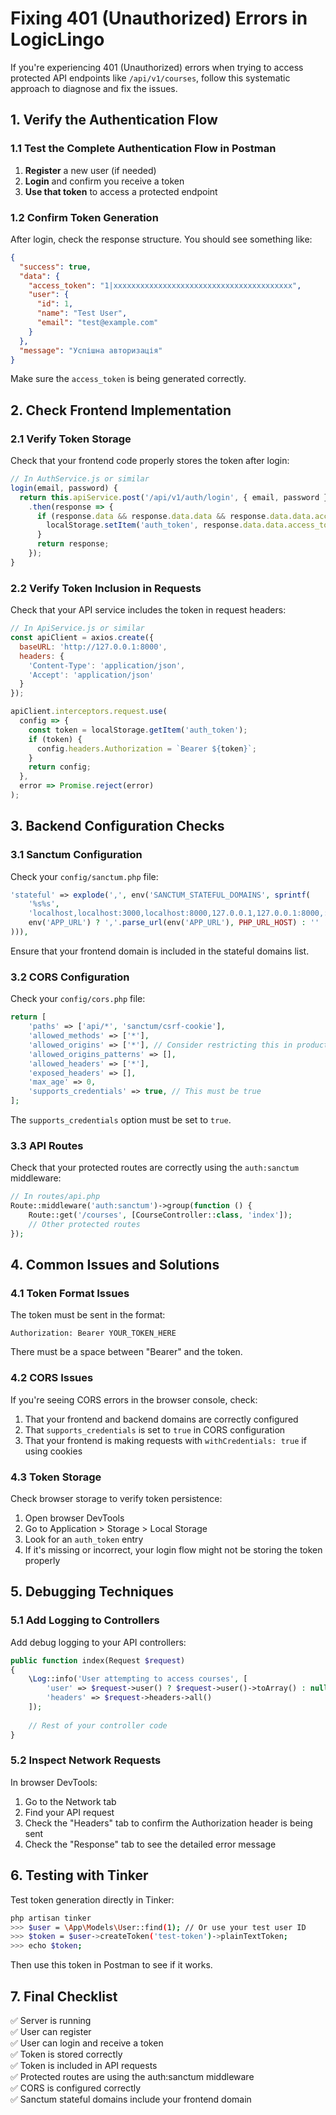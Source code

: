 # Fixing 401 (Unauthorized) Errors in LogicLingo

If you're experiencing 401 (Unauthorized) errors when trying to access protected API endpoints like `/api/v1/courses`, follow this systematic approach to diagnose and fix the issues.

## 1. Verify the Authentication Flow

### 1.1 Test the Complete Authentication Flow in Postman
1. **Register** a new user (if needed)
2. **Login** and confirm you receive a token
3. **Use that token** to access a protected endpoint

### 1.2 Confirm Token Generation
After login, check the response structure. You should see something like:
```json
{
  "success": true,
  "data": {
    "access_token": "1|xxxxxxxxxxxxxxxxxxxxxxxxxxxxxxxxxxxxxxxx",
    "user": {
      "id": 1,
      "name": "Test User",
      "email": "test@example.com"
    }
  },
  "message": "Успішна авторизація"
}
```

Make sure the `access_token` is being generated correctly.

## 2. Check Frontend Implementation

### 2.1 Verify Token Storage
Check that your frontend code properly stores the token after login:

```javascript
// In AuthService.js or similar
login(email, password) {
  return this.apiService.post('/api/v1/auth/login', { email, password })
    .then(response => {
      if (response.data && response.data.data && response.data.data.access_token) {
        localStorage.setItem('auth_token', response.data.data.access_token);
      }
      return response;
    });
}
```

### 2.2 Verify Token Inclusion in Requests
Check that your API service includes the token in request headers:

```javascript
// In ApiService.js or similar
const apiClient = axios.create({
  baseURL: 'http://127.0.0.1:8000',
  headers: {
    'Content-Type': 'application/json',
    'Accept': 'application/json'
  }
});

apiClient.interceptors.request.use(
  config => {
    const token = localStorage.getItem('auth_token');
    if (token) {
      config.headers.Authorization = `Bearer ${token}`;
    }
    return config;
  },
  error => Promise.reject(error)
);
```

## 3. Backend Configuration Checks

### 3.1 Sanctum Configuration
Check your `config/sanctum.php` file:

```php
'stateful' => explode(',', env('SANCTUM_STATEFUL_DOMAINS', sprintf(
    '%s%s',
    'localhost,localhost:3000,localhost:8000,127.0.0.1,127.0.0.1:8000,::1',
    env('APP_URL') ? ','.parse_url(env('APP_URL'), PHP_URL_HOST) : ''
))),
```

Ensure that your frontend domain is included in the stateful domains list.

### 3.2 CORS Configuration
Check your `config/cors.php` file:

```php
return [
    'paths' => ['api/*', 'sanctum/csrf-cookie'],
    'allowed_methods' => ['*'],
    'allowed_origins' => ['*'], // Consider restricting this in production
    'allowed_origins_patterns' => [],
    'allowed_headers' => ['*'],
    'exposed_headers' => [],
    'max_age' => 0,
    'supports_credentials' => true, // This must be true
];
```

The `supports_credentials` option must be set to `true`.

### 3.3 API Routes
Check that your protected routes are correctly using the `auth:sanctum` middleware:

```php
// In routes/api.php
Route::middleware('auth:sanctum')->group(function () {
    Route::get('/courses', [CourseController::class, 'index']);
    // Other protected routes
});
```

## 4. Common Issues and Solutions

### 4.1 Token Format Issues
The token must be sent in the format:
```
Authorization: Bearer YOUR_TOKEN_HERE
```

There must be a space between "Bearer" and the token.

### 4.2 CORS Issues
If you're seeing CORS errors in the browser console, check:
1. That your frontend and backend domains are correctly configured
2. That `supports_credentials` is set to `true` in CORS configuration
3. That your frontend is making requests with `withCredentials: true` if using cookies

### 4.3 Token Storage
Check browser storage to verify token persistence:
1. Open browser DevTools
2. Go to Application > Storage > Local Storage
3. Look for an `auth_token` entry
4. If it's missing or incorrect, your login flow might not be storing the token properly

## 5. Debugging Techniques

### 5.1 Add Logging to Controllers
Add debug logging to your API controllers:

```php
public function index(Request $request)
{
    \Log::info('User attempting to access courses', [
        'user' => $request->user() ? $request->user()->toArray() : null,
        'headers' => $request->headers->all()
    ]);
    
    // Rest of your controller code
}
```

### 5.2 Inspect Network Requests
In browser DevTools:
1. Go to the Network tab
2. Find your API request
3. Check the "Headers" tab to confirm the Authorization header is being sent
4. Check the "Response" tab to see the detailed error message

## 6. Testing with Tinker

Test token generation directly in Tinker:

```bash
php artisan tinker
>>> $user = \App\Models\User::find(1); // Or use your test user ID
>>> $token = $user->createToken('test-token')->plainTextToken;
>>> echo $token;
```

Then use this token in Postman to see if it works.

## 7. Final Checklist

✅ Server is running  
✅ User can register  
✅ User can login and receive a token  
✅ Token is stored correctly  
✅ Token is included in API requests  
✅ Protected routes are using the auth:sanctum middleware  
✅ CORS is configured correctly  
✅ Sanctum stateful domains include your frontend domain
